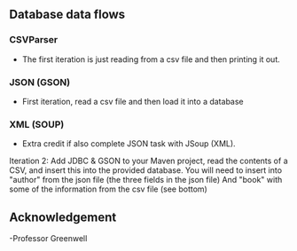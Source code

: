 ## Database data flows

### CSVParser
- The first iteration is just reading from a csv file 
and then printing it out.

### JSON (GSON) 
- First iteration, read a csv file 
and then load it into a database

### XML (SOUP)
- Extra credit if also complete JSON task with JSoup (XML).

Iteration 2: Add JDBC & GSON to your Maven project, read the contents of a CSV, and insert this into the provided database.
             You will need to insert into "author" from the json file (the three fields in the json file)
             And "book" with some of the information from the csv file (see bottom)

## Acknowledgement
-Professor Greenwell
